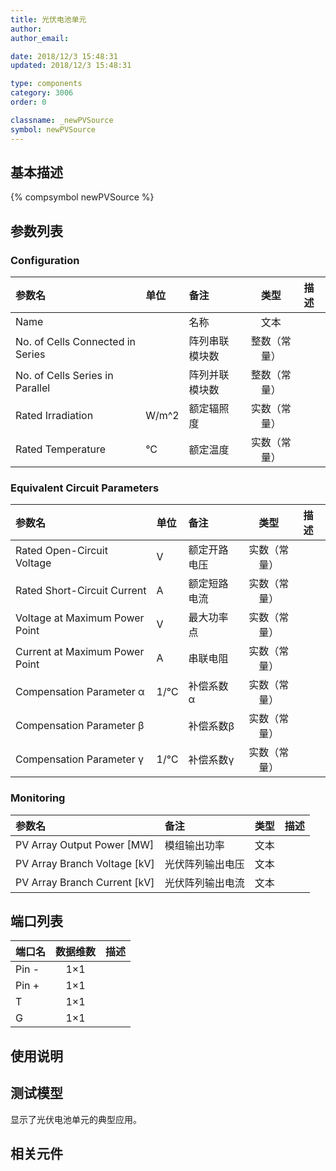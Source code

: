 ```yaml
---
title: 光伏电池单元
author: 
author_email:

date: 2018/12/3 15:48:31
updated: 2018/12/3 15:48:31

type: components
category: 3006
order: 0

classname: _newPVSource
symbol: newPVSource
---
```

## 基本描述
{% compsymbol newPVSource %}

## 参数列表
### Configuration
| 参数名 | 单位 | 备注 | 类型 | 描述 |
| :--- | :--- | :--- | :--: | :--- |
| Name |  | 名称 | 文本 |  |
| No. of Cells Connected in Series |  | 阵列串联模块数 | 整数（常量） |  |
| No. of Cells Series in Parallel |  | 阵列并联模块数 | 整数（常量） |  |
| Rated Irradiation | W/m^2 | 额定辐照度 | 实数（常量） |  |
| Rated Temperature | °C | 额定温度 | 实数（常量） |  |

### Equivalent Circuit Parameters
| 参数名 | 单位 | 备注 | 类型 | 描述 |
| :--- | :--- | :--- | :--: | :--- |
| Rated Open-Circuit Voltage | V | 额定开路电压 | 实数（常量） |  |
| Rated Short-Circuit Current | A | 额定短路电流 | 实数（常量） |  |
| Voltage at Maximum Power Point | V | 最大功率点 | 实数（常量） |  |
| Current at Maximum Power Point | A | 串联电阻 | 实数（常量） |  |
| Compensation Parameter α | 1/℃ | 补偿系数α | 实数（常量） |  |
| Compensation Parameter β |  | 补偿系数β | 实数（常量） |  |
| Compensation Parameter γ | 1/℃ | 补偿系数γ | 实数（常量） |  |

### Monitoring
| 参数名 | 备注 | 类型 | 描述 |
| :--- | :--- | :--: | :--- |
| PV Array Output Power \[MW\] | 模组输出功率 | 文本 |  |
| PV Array Branch Voltage \[kV\] | 光伏阵列输出电压 | 文本 |  |
| PV Array Branch Current \[kV\] | 光伏阵列输出电流 | 文本 |  |


## 端口列表

| 端口名 | 数据维数 | 描述 |
| :--- | :--:  | :--- |
| Pin - | 1×1 | |                   
| Pin + | 1×1 | |                   
| T | 1×1 | |                   
| G | 1×1 | |                   

## 使用说明


## 测试模型
[<test name>](<test link>)显示了光伏电池单元的典型应用。

## 相关元件


